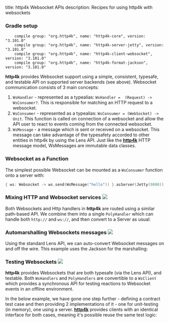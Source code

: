 title: http4k Websocket APIs
description: Recipes for using http4k with websockets

### Gradle setup
```
    compile group: "org.http4k", name: "http4k-core", version: "3.101.0"
    compile group: "org.http4k", name: "http4k-server-jetty", version: "3.101.0"
    compile group: "org.http4k", name: "http4k-client-websocket", version: "3.101.0"
    compile group: "org.http4k", name: "http4k-format-jackson", version: "3.101.0"
```

**http4k** provides Websocket support using a simple, consistent, typesafe, and testable API on supported server backends (see above). Websocket communication consists of 3 main concepts:

1. `WsHandler` - represented as a typealias: `WsHandler =  (Request) -> WsConsumer?`. This is responsible for matching an HTTP request to a websocket.
1. `WsConsumer` - represented as a typealias: `WsConsumer = (WebSocket) -> Unit`. This function is called on connection of a websocket and allow the API user to react to events coming from the connected websocket.
1. `WsMessage` - a message which is sent or received on a websocket. This message can take advantage of the typesafety accorded to other entities in http4k by using the Lens API. Just like the [**http4k**](https://github.com/http4k/http4k) HTTP message model, WsMessages are immutable data classes.

### Websocket as a Function
The simplest possible Websocket can be mounted as a `WsConsumer` function onto a server with:
```kotlin
{ ws: Websocket -> ws.send(WsMessage("hello")) }.asServer(Jetty(9000)).start()
```

### Mixing HTTP and Websocket services [<img class="octocat" src="/img/octocat-32.png"/>](https://github.com/http4k/http4k/blob/master/src/docs/cookbook/websockets/example_polyhandler.kt)
Both Websockets and Http handlers in **http4k** are routed using a similar path-based API. We combine them into a single `PolyHandler` which can handle both `http://` and `ws://`, and then convert to a Server as usual:
<script src="https://gist-it.appspot.com/https://github.com/http4k/http4k/blob/master/src/docs/cookbook/websockets/example_polyhandler.kt"></script>

### Automarshalling Websockets messages [<img class="octocat" src="/img/octocat-32.png"/>](https://github.com/http4k/http4k/blob/master/src/docs/cookbook/websockets/example_automarshalling.kt)
Using the standard Lens API, we can auto-convert Websocket messages on and off the wire. This example uses the Jackson for the marshalling:
<script src="https://gist-it.appspot.com/https://github.com/http4k/http4k/blob/master/src/docs/cookbook/websockets/example_automarshalling.kt"></script>

### Testing Websockets [<img class="octocat" src="/img/octocat-32.png"/>](https://github.com/http4k/http4k/blob/master/src/docs/cookbook/websockets/example_testing.kt)
**http4k** provides Websockets that are both typesafe (via the Lens API), and testable. Both `WsHandlers` and `PolyHandlers` are convertible to a `WsClient` which provides a synchronous API for testing reactions to Websocket events in an offline environment.

In the below example, we have gone one step further - defining a contract test case and then providing 2 implementations of it - one for unit-testing (in memory), one using a server. [**http4k**](https://github.com/http4k/http4k) provides clients with an identical interface for both cases, meaning it's possible reuse the same test logic:

<script src="https://gist-it.appspot.com/https://github.com/http4k/http4k/blob/master/src/docs/cookbook/websockets/example_testing.kt"></script>
